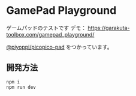 # GamePad Playground

ゲームパッドのテストです
デモ： https://garakuta-toolbox.com/gamepad_playground/

[@piyoppi/picopico-pad](https://www.npmjs.com/package/@piyoppi/picopico-pad) をつかっています。

## 開発方法

```
npm i
npm run dev
```
